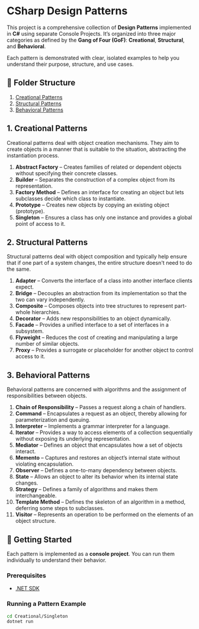 # CSharp Design Patterns

This project is a comprehensive collection of **Design Patterns** implemented in **C#** using separate Console Projects. It’s organized into three major categories as defined by the **Gang of Four (GoF)**: **Creational**, **Structural**, and **Behavioral**.

Each pattern is demonstrated with clear, isolated examples to help you understand their purpose, structure, and use cases.

## 📁 Folder Structure

1. [Creational Patterns](#1-creational-patterns)
2. [Structural Patterns](#2-structural-patterns)
3. [Behavioral Patterns](#3-behavioral-patterns)

## 1. Creational Patterns

Creational patterns deal with object creation mechanisms. They aim to create objects in a manner that is suitable to the situation, abstracting the instantiation process.

1. **Abstract Factory** – Creates families of related or dependent objects without specifying their concrete classes.
2. **Builder** – Separates the construction of a complex object from its representation.
3. **Factory Method** – Defines an interface for creating an object but lets subclasses decide which class to instantiate.
4. **Prototype** – Creates new objects by copying an existing object (prototype).
5. **Singleton** – Ensures a class has only one instance and provides a global point of access to it.

## 2. Structural Patterns

Structural patterns deal with object composition and typically help ensure that if one part of a system changes, the entire structure doesn't need to do the same.

1. **Adapter** – Converts the interface of a class into another interface clients expect.
2. **Bridge** – Decouples an abstraction from its implementation so that the two can vary independently.
3. **Composite** – Composes objects into tree structures to represent part-whole hierarchies.
4. **Decorator** – Adds new responsibilities to an object dynamically.
5. **Facade** – Provides a unified interface to a set of interfaces in a subsystem.
6. **Flyweight** – Reduces the cost of creating and manipulating a large number of similar objects.
7. **Proxy** – Provides a surrogate or placeholder for another object to control access to it.

## 3. Behavioral Patterns

Behavioral patterns are concerned with algorithms and the assignment of responsibilities between objects.

1. **Chain of Responsibility** – Passes a request along a chain of handlers.
2. **Command** – Encapsulates a request as an object, thereby allowing for parameterization and queuing.
3. **Interpreter** – Implements a grammar interpreter for a language.
4. **Iterator** – Provides a way to access elements of a collection sequentially without exposing its underlying representation.
5. **Mediator** – Defines an object that encapsulates how a set of objects interact.
6. **Memento** – Captures and restores an object’s internal state without violating encapsulation.
7. **Observer** – Defines a one-to-many dependency between objects.
8. **State** – Allows an object to alter its behavior when its internal state changes.
9. **Strategy** – Defines a family of algorithms and makes them interchangeable.
10. **Template Method** – Defines the skeleton of an algorithm in a method, deferring some steps to subclasses.
11. **Visitor** – Represents an operation to be performed on the elements of an object structure.

## 🚀 Getting Started

Each pattern is implemented as a **console project**. You can run them individually to understand their behavior.

### Prerequisites
- [.NET SDK](https://dotnet.microsoft.com/download)

### Running a Pattern Example
```bash
cd Creational/Singleton
dotnet run

